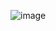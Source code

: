 ![image](https://github.com/graylan0/colobit-boop/assets/34530588/859c805b-442c-4783-a61b-b9276c2ef9ea)
